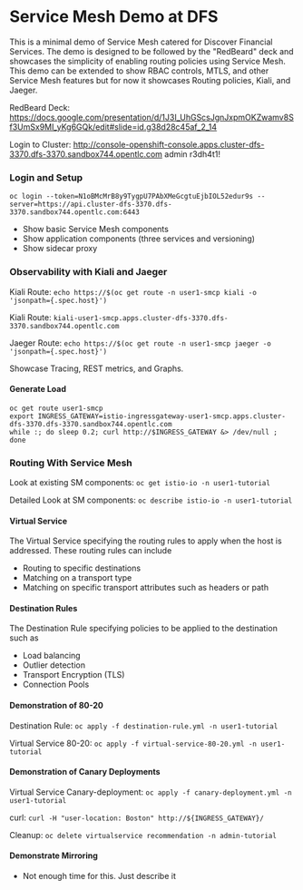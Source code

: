 # Service Mesh Demo at DFS
This is a minimal demo of Service Mesh catered for Discover Financial Services.  The demo is designed to be followed by the "RedBeard" deck and showcases the simplicity of enabling routing policies using Service Mesh.  This demo can be extended to show RBAC controls, MTLS, and other Service Mesh features but for now it showcases Routing policies, Kiali, and Jaeger.  

RedBeard Deck:  https://docs.google.com/presentation/d/1J3I_UhGScsJgnJxpmOKZwamv8Sf3UmSx9MI_yKg6GQk/edit#slide=id.g38d28c45af_2_14

Login to Cluster:
http://console-openshift-console.apps.cluster-dfs-3370.dfs-3370.sandbox744.opentlc.com 
admin r3dh4t1!

### Login and Setup
```oc login --token=N1oBMcMrB8y9TygpU7PAbXMeGcgtuEjbIOL52edur9s --server=https://api.cluster-dfs-3370.dfs-3370.sandbox744.opentlc.com:6443```
* Show basic Service Mesh components
* Show application components (three services and versioning)
* Show sidecar proxy

### Observability with Kiali and Jaeger
Kiali Route: `echo https://$(oc get route -n user1-smcp kiali -o 'jsonpath={.spec.host}')`

Kiali Route: `kiali-user1-smcp.apps.cluster-dfs-3370.dfs-3370.sandbox744.opentlc.com`

Jaeger Route: `echo https://$(oc get route -n user1-smcp jaeger -o 'jsonpath={.spec.host}')`

Showcase Tracing, REST metrics, and Graphs.

#### Generate Load
```
oc get route user1-smcp
export INGRESS_GATEWAY=istio-ingressgateway-user1-smcp.apps.cluster-dfs-3370.dfs-3370.sandbox744.opentlc.com 
while :; do sleep 0.2; curl http://$INGRESS_GATEWAY &> /dev/null ; done
```

### Routing With Service Mesh
Look at existing SM components:  `oc get istio-io -n user1-tutorial`

Detailed Look at SM components:  `oc describe istio-io -n user1-tutorial`

#### Virtual Service
The Virtual Service specifying the routing rules to apply when the host is addressed. These routing rules can include
   * Routing to specific destinations
   * Matching on a transport type
   * Matching on specific transport attributes such as headers or path

#### Destination Rules
The Destination Rule specifying policies to be applied to the destination such as
   * Load balancing
   * Outlier detection
   * Transport Encryption (TLS)
   * Connection Pools
	   
#### Demonstration of 80-20
Destination Rule: `oc apply -f destination-rule.yml -n user1-tutorial`

Virtual Service 80-20: `oc apply -f virtual-service-80-20.yml -n user1-tutorial`

#### Demonstration of Canary Deployments
Virtual Service Canary-deployment:  `oc apply -f canary-deployment.yml -n user1-tutorial`

curl: `curl -H "user-location: Boston" http://${INGRESS_GATEWAY}/`

Cleanup:  `oc delete virtualservice recommendation -n admin-tutorial`

#### Demonstrate Mirroring
* Not enough time for this.  Just describe it




	



